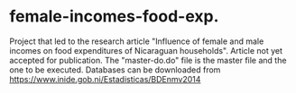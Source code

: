 # female-incomes-food-exp.
Project that led to the research article "Influence of female and male incomes on food expenditures of Nicaraguan households". 
Article not yet accepted for publication. 
The "master-do.do" file is the master file and the one to be executed. Databases can be downloaded from https://www.inide.gob.ni/Estadisticas/BDEnmv2014
